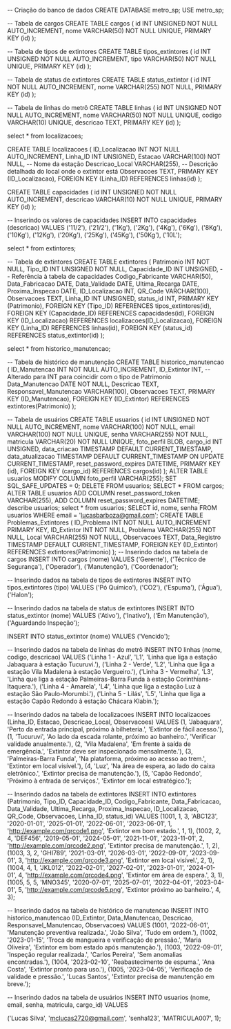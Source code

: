 -- Criação do banco de dados
CREATE DATABASE metro_sp;
USE metro_sp;

-- Tabela de cargos
CREATE TABLE cargos (
    id INT UNSIGNED NOT NULL AUTO_INCREMENT,
    nome VARCHAR(50) NOT NULL UNIQUE,
    PRIMARY KEY (id)
);

-- Tabela de tipos de extintores
CREATE TABLE tipos_extintores (
    id INT UNSIGNED NOT NULL AUTO_INCREMENT,
    tipo VARCHAR(50) NOT NULL UNIQUE,
    PRIMARY KEY (id)
);

-- Tabela de status de extintores
CREATE TABLE status_extintor (
    id INT NOT NULL AUTO_INCREMENT,
    nome VARCHAR(255) NOT NULL,
    PRIMARY KEY (id)
);

-- Tabela de linhas do metrô
CREATE TABLE linhas (
    id INT UNSIGNED NOT NULL AUTO_INCREMENT,
    nome VARCHAR(50) NOT NULL UNIQUE,
    codigo VARCHAR(10) UNIQUE,
    descricao TEXT,
    PRIMARY KEY (id)
);

select * from localizacoes;

CREATE TABLE localizacoes (
    ID_Localizacao INT NOT NULL AUTO_INCREMENT,
    Linha_ID INT UNSIGNED,
    Estacao VARCHAR(100) NOT NULL,  -- Nome da estação
    Descricao_Local VARCHAR(255),     -- Descrição detalhada do local onde o extintor está
    Observacoes TEXT,
    PRIMARY KEY (ID_Localizacao),
    FOREIGN KEY (Linha_ID) REFERENCES linhas(id)
);

CREATE TABLE capacidades (
    id INT UNSIGNED NOT NULL AUTO_INCREMENT,
    descricao VARCHAR(10) NOT NULL UNIQUE,
    PRIMARY KEY (id)
);

-- Inserindo os valores de capacidades
INSERT INTO capacidades (descricao)
VALUES 
    ('11/2'),
    ('21/2'),
    ('1Kg'),
    ('2Kg'),
    ('4Kg'),
    ('6Kg'),
    ('8Kg'),
    ('10Kg'),
    ('12Kg'),
    ('20Kg'),
    ('25Kg'),
    ('45Kg'),
    ('50Kg'),
    ('10L');

select * from extintores;

-- Tabela de extintores
CREATE TABLE extintores (
    Patrimonio INT NOT NULL,
    Tipo_ID INT UNSIGNED NOT NULL,
    Capacidade_ID INT UNSIGNED, -- Referência à tabela de capacidades
    Codigo_Fabricante VARCHAR(50),
    Data_Fabricacao DATE,
    Data_Validade DATE,
    Ultima_Recarga DATE,
    Proxima_Inspecao DATE,
    ID_Localizacao INT,
    QR_Code VARCHAR(100),
    Observacoes TEXT,
    Linha_ID INT UNSIGNED,
    status_id INT,
    PRIMARY KEY (Patrimonio),
    FOREIGN KEY (Tipo_ID) REFERENCES tipos_extintores(id),
    FOREIGN KEY (Capacidade_ID) REFERENCES capacidades(id),
    FOREIGN KEY (ID_Localizacao) REFERENCES localizacoes(ID_Localizacao),
    FOREIGN KEY (Linha_ID) REFERENCES linhas(id),
    FOREIGN KEY (status_id) REFERENCES status_extintor(id)
);

select * from historico_manutencao;

-- Tabela de histórico de manutenção
CREATE TABLE historico_manutencao (
    ID_Manutencao INT NOT NULL AUTO_INCREMENT,
    ID_Extintor INT,  -- Alterado para INT para coincidir com o tipo de Patrimonio
    Data_Manutencao DATE NOT NULL,
    Descricao TEXT,
    Responsavel_Manutencao VARCHAR(100),
    Observacoes TEXT,
    PRIMARY KEY (ID_Manutencao),
    FOREIGN KEY (ID_Extintor) REFERENCES extintores(Patrimonio)
);

-- Tabela de usuários
CREATE TABLE usuarios (
    id INT UNSIGNED NOT NULL AUTO_INCREMENT,
    nome VARCHAR(100) NOT NULL,
    email VARCHAR(100) NOT NULL UNIQUE,
    senha VARCHAR(255) NOT NULL,
    matricula VARCHAR(20) NOT NULL UNIQUE,
    foto_perfil BLOB,
    cargo_id INT UNSIGNED,
    data_criacao TIMESTAMP DEFAULT CURRENT_TIMESTAMP,
    data_atualizacao TIMESTAMP DEFAULT CURRENT_TIMESTAMP ON UPDATE CURRENT_TIMESTAMP,
    reset_password_expires DATETIME,
    PRIMARY KEY (id),
    FOREIGN KEY (cargo_id) REFERENCES cargos(id)
);
ALTER TABLE usuarios MODIFY COLUMN foto_perfil VARCHAR(255);
SET SQL_SAFE_UPDATES = 0;
DELETE FROM usuarios;
SELECT * FROM cargos;
ALTER TABLE usuarios
ADD COLUMN reset_password_token VARCHAR(255),
ADD COLUMN reset_password_expires DATETIME;
describe usuarios;
select * from usuarios;
SELECT id, nome, senha FROM usuarios WHERE email = 'lucasbarboza@gmail.com';
CREATE TABLE Problemas_Extintores (
    ID_Problema INT NOT NULL AUTO_INCREMENT PRIMARY KEY,
    ID_Extintor INT NOT NULL,
    Problema VARCHAR(255) NOT NULL,
    Local VARCHAR(255) NOT NULL,
    Observacoes TEXT,
    Data_Registro TIMESTAMP DEFAULT CURRENT_TIMESTAMP,
    FOREIGN KEY (ID_Extintor) REFERENCES extintores(Patrimonio)
);
-- Inserindo dados na tabela de cargos
INSERT INTO cargos (nome) VALUES 
('Gerente'),
('Técnico de Segurança'),
('Operador'),
('Manutenção'),
('Coordenador');

-- Inserindo dados na tabela de tipos de extintores
INSERT INTO tipos_extintores (tipo) VALUES 
('Pó Químico'),
('CO2'),
('Espuma'),
('Água'),
('Halon');

-- Inserindo dados na tabela de status de extintores
INSERT INTO status_extintor (nome) VALUES 
('Ativo'),
('Inativo'),
('Em Manutenção'),
('Aguardando Inspeção');

INSERT INTO status_extintor (nome) VALUES ('Vencido');

-- Inserindo dados na tabela de linhas do metrô
INSERT INTO linhas (nome, codigo, descricao) VALUES 
('Linha 1 - Azul', 'L1', 'Linha que liga a estação Jabaquara à estação Tucuruvi.'),
('Linha 2 - Verde', 'L2', 'Linha que liga a estação Vila Madalena à estação Vergueiro.'),
('Linha 3 - Vermelha', 'L3', 'Linha que liga a estação Palmeiras-Barra Funda à estação Corinthians-Itaquera.'),
('Linha 4 - Amarela', 'L4', 'Linha que liga a estação Luz à estação São Paulo-Morumbi.'),
('Linha 5 - Lilás', 'L5', 'Linha que liga a estação Capão Redondo à estação Chácara Klabin.');

-- Inserindo dados na tabela de localizacoes
INSERT INTO localizacoes (Linha_ID, Estacao, Descricao_Local, Observacoes) VALUES 
(1, 'Jabaquara', 'Perto da entrada principal, próximo à bilheteria.', 'Extintor de fácil acesso.'),
(1, 'Tucuruvi', 'Ao lado da escada rolante, próximo ao banheiro.', 'Verificar validade anualmente.'),
(2, 'Vila Madalena', 'Em frente à saída de emergência.', 'Extintor deve ser inspecionado mensalmente.'),
(3, 'Palmeiras-Barra Funda', 'Na plataforma, próximo ao acesso ao trem.', 'Extintor em local visível.'),
(4, 'Luz', 'Na área de espera, ao lado do caixa eletrônico.', 'Extintor precisa de manutenção.'),
(5, 'Capão Redondo', 'Próximo à entrada de serviços.', 'Extintor em local estratégico.');

-- Inserindo dados na tabela de extintores
INSERT INTO extintores (Patrimonio, Tipo_ID, Capacidade_ID, Codigo_Fabricante, Data_Fabricacao, Data_Validade, Ultima_Recarga, Proxima_Inspecao, ID_Localizacao, QR_Code, Observacoes, Linha_ID, status_id) VALUES 
(1001, 1, 3, 'ABC123', '2020-01-01', '2025-01-01', '2022-06-01', '2023-06-01', 1, 'http://example.com/qrcode1.png', 'Extintor em bom estado.', 1, 1),
(1002, 2, 4, 'DEF456', '2019-05-01', '2024-05-01', '2021-11-01', '2023-11-01', 2, 'http://example.com/qrcode2.png', 'Extintor precisa de manutenção.', 1, 2),
(1003, 3, 2, 'GHI789', '2021-03-01', '2026-03-01', '2022-09-01', '2023-09-01', 3, 'http://example.com/qrcode3.png', 'Extintor em local visível.', 2, 1),
(1004, 4, 1, 'JKL012', '2022-02-01', '2027-02-01', '2023-01-01', '2024-01-01', 4, 'http://example.com/qrcode4.png', 'Extintor em área de espera.', 3, 1),
(1005, 5, 5, 'MNO345', '2020-07-01', '2025-07-01', '2022-04-01', '2023-04-01', 5, 'http://example.com/qrcode5.png', 'Extintor próximo ao banheiro.', 4, 3);

-- Inserindo dados na tabela de histórico de manutencao
INSERT INTO historico_manutencao (ID_Extintor, Data_Manutencao, Descricao, Responsavel_Manutencao, Observacoes) VALUES 
(1001, '2022-06-01', 'Manutenção preventiva realizada.', 'João Silva', 'Tudo em ordem.'),
(1002, '2023-01-15', 'Troca de mangueira e verificação de pressão.', 'Maria Oliveira', 'Extintor em bom estado após manutenção.'),
(1003, '2022-09-01', 'Inspeção regular realizada.', 'Carlos Pereira', 'Sem anomalias encontradas.'),
(1004, '2023-02-10', 'Reabastecimento de espuma.', 'Ana Costa', 'Extintor pronto para uso.'),
(1005, '2023-04-05', 'Verificação de validade e pressão.', 'Lucas Santos', 'Extintor precisa de manutenção em breve.');

-- Inserindo dados na tabela de usuários
INSERT INTO usuarios (nome, email, senha, matricula, cargo_id) VALUES 

('Lucas Silva', 'mclucas2720@gmail.com', 'senha123', 'MATRICULA007', 1);